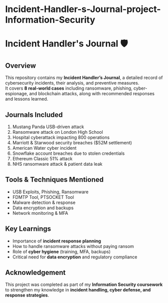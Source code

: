 # Incident-Handler-s-Journal-project-Information-Security

# Incident Handler's Journal 🛡️  

##  Overview  
This repository contains my **Incident Handler’s Journal**, a detailed record of cybersecurity incidents, their analysis, and preventive measures.  
It covers **8 real-world cases** including ransomware, phishing, cyber-espionage, and blockchain attacks, along with recommended responses and lessons learned.  

##  Journals Included  
1. Mustang Panda USB-driven attack  
2. Ransomware attack on London High School  
3. Hospital cyberattack impacting 800 operations  
4. Marriott & Starwood security breaches ($52M settlement)  
5. American Water cyber incident  
6. Snowflake account breaches due to stolen credentials  
7. Ethereum Classic 51% attack  
8. NHS ransomware attack & patient data leak  

##  Tools & Techniques Mentioned  
- USB Exploits, Phishing, Ransomware  
- FDMTP Tool, PTSOCKET Tool  
- Malware detection & response  
- Data encryption and backups  
- Network monitoring & MFA  

##  Key Learnings  
- Importance of **incident response planning**  
- How to handle ransomware attacks without paying ransom  
- Role of **cyber hygiene** (training, MFA, backups)  
- Critical need for **data encryption** and regulatory compliance  
 

##  Acknowledgement  
This project was completed as part of my **Information Security coursework** to strengthen my knowledge in **incident handling, cyber defense, and response strategies**.  
